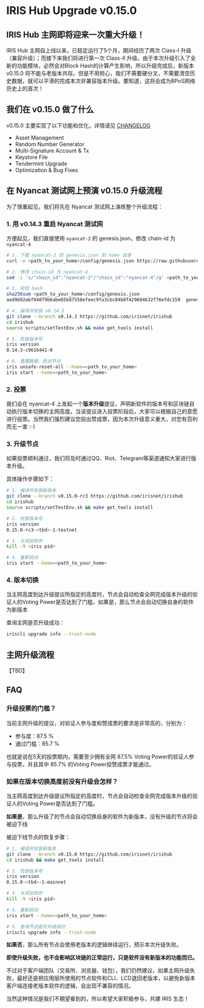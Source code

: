 # IRIS Hub Upgrade v0.15.0

## IRIS Hub 主网即将迎来一次重大升级！

IRIS Hub 主网自上线以来，已稳定运行了5个月，期间经历了两次 Class-I 升级（兼容升级）；而接下来我们将进行第一次 Class-II 升级。由于本次升级引入了全新的功能模块，必然会对Block Hash的计算产生影响，所以升级完成后，新版本 v0.15.0 将不能与老版本共存。但是不用担心，我们不需要硬分叉，不需要清空历史数据，就可以平滑的完成本次非兼容版本升级。要知道，这将会成为BPoS网络历史上的首次！

## 我们在 v0.15.0 做了什么

v0.15.0 主要实现了以下功能和优化，详情请见 [CHANGELOG](https://github.com/irisnet/irishub/blob/release0.15/CHANGELOG.md)

- Asset Management
- Random Number Generator
- Multi-Signature Account & Tx
- Keystore File
- Tendermint Upgrade
- Optimization & Bug Fixes


## 在 Nyancat 测试网上预演 v0.15.0 升级流程

为了慎重起见，我们将先在 Nyancat 测试网上演练整个升级流程：

### 1. 用 v0.14.3 重启 Nyancat 测试网

方便起见，我们直接使用 `nyancat-2` 的 genesis.json，修改 chain-id 为 `nyancat-4`

```bash
# 1. 下载 nyancat-2 的 genesis.json 到 home 目录
curl -o <path_to_your_home>/config/genesis.json https://raw.githubusercontent.com/irisnet/testnets/master/nyancat/config/genesis-nyancat-2.json

# 2. 修改 chain-id 为 nyancat-4
sed -i 's/"chain_id":"nyancat-2"/"chain_id":"nyancat-4"/g' <path_to_your_home>/config/genesis.json

# 3. 校验 hash
sha256sum <path_to_your_home>/config/genesis.json
aed9b92abf94079b6abe65b87558efeec9fa3cbc04b8f429604632f76efdc159  genesis.json

# 4. 编译并安装 v0.14.3
git clone --branch v0.14.3 https://github.com/irisnet/irishub
cd irishub
source scripts/setTestEnv.sh && make get_tools install

# 5. 检查版本号
iris version
0.14.3-c9616441-0

# 6. 重置数据，启动节点
iris unsafe-reset-all --home=<path_to_your_home>
iris start --home=<path_to_your_home>
```

### 2. 投票

我们会在 nyancat-4 上发起一个**版本升级**提议，声明新软件的版本号和区块链自动执行版本切换的主网高度。当该提议进入投票阶段后，大家可以根据自己的意愿进行投票。当然我们强烈建议您投出赞成票，因为本次升级意义重大，对您有百利而无一害 :-)

### 3. 升级节点

如果投票顺利通过，我们将及时通过QQ、Riot、Telegram等渠道通知大家进行版本升级。

具体操作步骤如下：

```bash
# 1. 编译并安装新版本
git clone --branch v0.15.0-rc3 https://github.com/irisnet/irishub
cd irishub
source scripts/setTestEnv.sh && make get_tools install

# 2. 检查版本号
iris version
0.15.0-rc3-<tbd>-1-testnet

# 3. 关闭旧软件
kill -9 <iris pid>

# 4. 重新启动
iris start --home=<path_to_your_home>
```

### 4. 版本切换

当主网高度到达升级提议所指定的高度时，节点会自动检查全网完成版本升级的验证人的Voting Power是否达到了门槛，如果是，那么节点会自动切换自身的软件为新版本

查询主网是否升级成功：

```bash
iriscli upgrade info --trust-node
```

## 主网升级流程

【TBD】

## FAQ

### 升级投票的门槛？

当前主网升级的提议，对验证人参与度和赞成票的要求是非常高的，分别为：

- 参与度：87.5 %
- 通过门槛：85.7 %

也就是说在5天的投票期内，需要至少拥有全网 87.5% Voting Power的验证人参与投票，并且其中 85.7% 的Voting Power投赞成票才能通过。

### 如果在版本切换高度前没有升级会怎样？

当主网高度到达升级提议所指定的高度时，节点会自动检查全网完成版本升级的验证人的Voting Power是否达到了门槛。

**如果是**，那么升级了的节点会自动切换自身的软件为新版本，没有升级的节点将会被迫下线

被迫下线节点的恢复步骤：

```bash
# 1. 编译并安装新版本
git clone --branch v0.15.0 https://github.com/irisnet/irishub
cd irishub && make get_tools install

# 2. 检查版本号
iris version
0.15.0-<tbd>-1-mainnet

# 3. 关闭旧软件
kill -9 <iris pid>

# 4. 重新启动
iris start --home=<path_to_your_home>

# 5. 查询节点是否升级成功
iriscli upgrade info --trust-node
```

**如果否**，那么所有节点会使用老版本的逻辑继续运行，预示本次升级失败。

**即使升级失败，也不会影响区块链的正常运行，只是软件没有新版本的功能而已。**

不过对于客户端团队（交易所、浏览器、钱包），我们仍然建议，如果主网升级失败，最好还是把应用层所使用的节点软件和CLI、LCD退回老版本，以避免新版本客户端连接老版本软件的逻辑，会出现不兼容的情况。

当然这种情况是我们不期望看到的，所以希望大家积极参与，共建 IRIS 生态！

